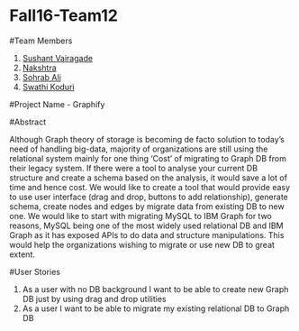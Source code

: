 # Fall16-Team12

#Team Members
1. [Sushant Vairagade](https://github.com/sjsu-sushant)
2. [Nakshtra](https://github.com/nakshatra04)
3. [Sohrab Ali](https://github.com/ali-sohrab)
4. [Swathi Koduri](https://github.com/SwathiKoduri)

#Project Name - Graphify

#Abstract

Although Graph theory of storage is becoming de facto solution to today’s need of handling big-data, majority of organizations are still using the relational system mainly for one thing ‘Cost’ of migrating to Graph DB from their legacy system. If there were a tool to analyse your current DB structure and create a schema based on the analysis, it would save a lot of time and hence cost. We would like to create a tool that would provide easy to use user interface (drag and drop, buttons to add relationship), generate schema, create nodes and edges by migrate data from existing DB to new one. We would like to start with migrating MySQL to IBM Graph for two reasons, MySQL being one of the most widely used relational DB and IBM Graph as it has exposed APIs to do data and structure manipulations. This would help the organizations wishing to migrate or use new DB to great extent.

#User Stories

1. As a user with no DB background I want to be able to create new Graph DB just by using drag and drop utilities
2. As a user I want to be able to migrate my existing relational DB to Graph DB
